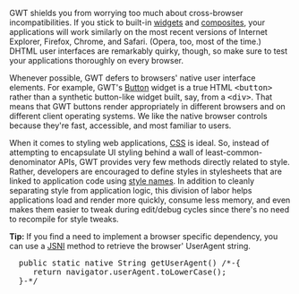 <p>GWT shields you from worrying too much about cross-browser incompatibilities. If you stick to built-in <a href="DevGuideUiWidgets.html">widgets</a>
and <a href="DevGuideUiCustomWidgets.html">composites</a>, your applications will work similarly on the most recent versions of Internet Explorer,
Firefox, Chrome, and Safari. (Opera, too, most of the time.) DHTML user interfaces are remarkably quirky, though, so make sure to test your applications thoroughly on every browser.</p>

<p>Whenever possible, GWT defers to browsers' native user interface elements. For example, GWT's <a href="/javadoc/latest/com/google/gwt/user/client/ui/Button.html">Button</a> widget is a true HTML <tt>&lt;button&gt;</tt>
rather than a synthetic button-like widget built, say, from a <tt>&lt;div&gt;</tt>. That means that GWT buttons render appropriately in different browsers and on different client
operating systems. We like the native browser controls because they're fast, accessible, and most familiar to users.</p>

<p>When it comes to styling web applications, <a href="http://www.w3.org/Style/CSS/">CSS</a> is ideal. So, instead of attempting to encapsulate UI styling behind a
wall of least-common-denominator APIs, GWT provides very few methods directly related to style. Rather, developers are encouraged to define styles in stylesheets that are linked
to application code using <a href="/javadoc/latest/com/google/gwt/user/client/ui/UIObject.html#setStyleName(java.lang.String)">style names</a>. In addition to cleanly separating style from application logic, this division of labor helps applications load and render more quickly, consume
less memory, and even makes them easier to tweak during edit/debug cycles since there's no need to recompile for style tweaks.</p>

<p class="note"><strong>Tip:</strong> If you find a need to implement a browser specific dependency, you can use a <a href="DevGuideCodingBasics.html#DevGuideJavaScriptNativeInterface">JSNI</a>
method to retrieve the browser' UserAgent string.</p>

<pre class="prettyprint">
  public static native String getUserAgent() /*-{
     return navigator.userAgent.toLowerCase();
  }-*/
</pre>

